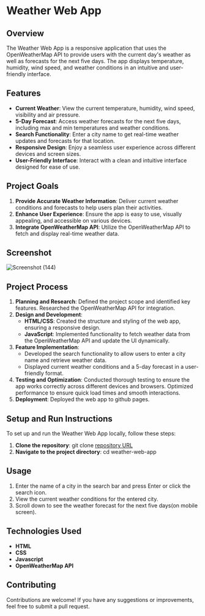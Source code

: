 # Weather Web App

## Overview

The Weather Web App is a responsive application that uses the OpenWeatherMap API to provide users with the current day's weather as well as forecasts for the next five days. The app displays temperature, humidity, wind speed, and weather conditions in an intuitive and user-friendly interface.

## Features

- **Current Weather**: View the current temperature, humidity, wind speed, visibility and air pressure.
- **5-Day Forecast**: Access weather forecasts for the next five days, including max and min temperatures and weather conditions.
- **Search Functionality**: Enter a city name to get real-time weather updates and forecasts for that location.
- **Responsive Design**: Enjoy a seamless user experience across different devices and screen sizes.
- **User-Friendly Interface**: Interact with a clean and intuitive interface designed for ease of use.

## Project Goals

1. **Provide Accurate Weather Information**: Deliver current weather conditions and forecasts to help users plan their activities.
2. **Enhance User Experience**: Ensure the app is easy to use, visually appealing, and accessible on various devices.
3. **Integrate OpenWeatherMap API**: Utilize the OpenWeatherMap API to fetch and display real-time weather data.

## Screenshot

![Screenshot (144)](https://github.com/user-attachments/assets/f4de1d1c-66fe-40cd-862f-38ba65d221d0)


## Project Process

1. **Planning and Research**: Defined the project scope and identified key features. Researched the OpenWeatherMap API for integration.
2. **Design and Development**: 
   - **HTML/CSS**: Created the structure and styling of the web app, ensuring a responsive design.
   - **JavaScript**: Implemented functionality to fetch weather data from the OpenWeatherMap API and update the UI dynamically.
3. **Feature Implementation**: 
   - Developed the search functionality to allow users to enter a city name and retrieve weather data.
   - Displayed current weather conditions and a 5-day forecast in a user-friendly format.
4. **Testing and Optimization**: Conducted thorough testing to ensure the app works correctly across different devices and browsers. Optimized performance to ensure quick load times and smooth interactions.
5. **Deployment**: Deployed the web app to github pages.

## Setup and Run Instructions

To set up and run the Weather Web App locally, follow these steps:

1. **Clone the repository**:
   git clone [repository URL](https://github.com/vsaini95/Weather-Application)
2. **Navigate to the project directory**:
   cd weather-web-app

## Usage

1. Enter the name of a city in the search bar and press Enter or click the search icon.
2. View the current weather conditions for the entered city.
3. Scroll down to see the weather forecast for the next five days(on mobile screen).

## Technologies Used

- **HTML**
- **CSS**
- **Javascript**
- **OpenWeatherMap API**

## Contributing

Contributions are welcome! If you have any suggestions or improvements, feel free to submit a pull request.

